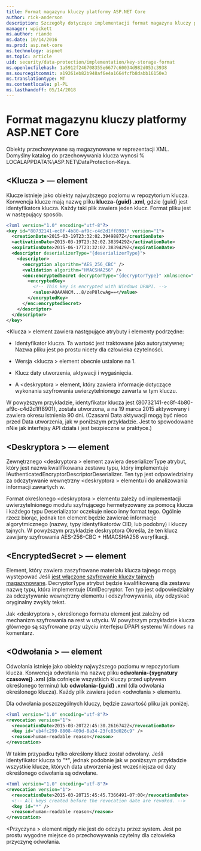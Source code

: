 ```yaml
---
title: Format magazynu kluczy platformy ASP.NET Core
author: rick-anderson
description: Szczegóły dotyczące implementacji format magazynu kluczy platformy ASP.NET Core do ochrony danych.
manager: wpickett
ms.author: riande
ms.date: 10/14/2016
ms.prod: asp.net-core
ms.technology: aspnet
ms.topic: article
uid: security/data-protection/implementation/key-storage-format
ms.openlocfilehash: 1a5912f246708355e6677c60034d982d053c3938
ms.sourcegitcommit: a19261eb82b948af6e4a1664fcfb8dabb16150e3
ms.translationtype: MT
ms.contentlocale: pl-PL
ms.lasthandoff: 05/14/2018
---
```

# <a name="key-storage-format-in-aspnet-core"></a>Format magazynu kluczy platformy ASP.NET Core

<a name="data-protection-implementation-key-storage-format"></a>

Obiekty przechowywane są magazynowane w reprezentacji XML. Domyślny katalog do przechowywania klucza wynosi % LOCALAPPDATA%\ASP.NET\DataProtection-Keys\.

## <a name="the-key-element"></a>\<Klucza > — element

Klucze istnieje jako obiekty najwyższego poziomu w repozytorium klucza. Konwencja klucze mają nazwę pliku **klucza-{guid} .xml**, gdzie {guid} jest identyfikatora klucza. Każdy taki plik zawiera jeden klucz. Format pliku jest w następujący sposób.

```xml
<?xml version="1.0" encoding="utf-8"?>
<key id="80732141-ec8f-4b80-af9c-c4d2d1ff8901" version="1">
  <creationDate>2015-03-19T23:32:02.3949887Z</creationDate>
  <activationDate>2015-03-19T23:32:02.3839429Z</activationDate>
  <expirationDate>2015-06-17T23:32:02.3839429Z</expirationDate>
  <descriptor deserializerType="{deserializerType}">
    <descriptor>
      <encryption algorithm="AES_256_CBC" />
      <validation algorithm="HMACSHA256" />
      <enc:encryptedSecret decryptorType="{decryptorType}" xmlns:enc="...">
        <encryptedKey>
          <!-- This key is encrypted with Windows DPAPI. -->
          <value>AQAAANCM...8/zeP8lcwAg==</value>
        </encryptedKey>
      </enc:encryptedSecret>
    </descriptor>
  </descriptor>
</key>
```

\<Klucza > element zawiera następujące atrybuty i elementy podrzędne:

* Identyfikator klucza. Ta wartość jest traktowane jako autorytatywne; Nazwa pliku jest po prostu nicety dla człowieka czytelności.

* Wersja \<klucza > element obecnie ustalone na 1.

* Klucz daty utworzenia, aktywacji i wygaśnięcia.

* A \<deskryptora > element, który zawiera informacje dotyczące wykonania szyfrowania uwierzytelnionego zawarta w tym kluczu.

W powyższym przykładzie, identyfikator klucza jest {80732141-ec8f-4b80-af9c-c4d2d1ff8901}, została utworzona, a na 19 marca 2015 aktywowany i zawiera okresu istnienia 90 dni. (Czasami Data aktywacji mogą być nieco przed Data utworzenia, jak w poniższym przykładzie. Jest to spowodowane nNie jak interfejsy API działa i jest bezpieczne w praktyce.)

## <a name="the-descriptor-element"></a>\<Deskryptora > — element

Zewnętrznego \<deskryptora > element zawiera deserializerType atrybut, który jest nazwa kwalifikowana zestawu typu, który implementuje IAuthenticatedEncryptorDescriptorDeserializer. Ten typ jest odpowiedzialny za odczytywanie wewnętrzny \<deskryptora > elementu i do analizowania informacji zawartych w.

Format określonego \<deskryptora > elementu zależy od implementacji uwierzytelnionego modułu szyfrującego hermetyzowany za pomocą klucza i każdego typu Deserializator oczekuje nieco inny format tego. Ogólnie rzecz biorąc, jednak ten element będzie zawierać informacje algorytmicznego (nazwy, typy identyfikatorów OID, lub podobny) i kluczy tajnych. W powyższym przykładzie deskryptora Określa, że ten klucz zawijany szyfrowania AES-256-CBC + HMACSHA256 weryfikacji.

## <a name="the-encryptedsecret-element"></a>\<EncryptedSecret > — element

<encryptedSecret> Element, który zawiera zaszyfrowane materiału klucza tajnego mogą występować Jeśli [jest włączone szyfrowanie kluczy tajnych magazynowane](xref:security/data-protection/implementation/key-encryption-at-rest#data-protection-implementation-key-encryption-at-rest). DecryptorType atrybut będzie kwalifikowaną dla zestawu nazwę typu, która implementuje IXmlDecryptor. Ten typ jest odpowiedzialny za odczytywanie wewnętrzny <encryptedKey> elementu i odszyfrowywania, aby odzyskać oryginalny zwykły tekst.

Jak \<deskryptora >, określonego formatu <encryptedSecret> element jest zależny od mechanizm szyfrowania na rest w użyciu. W powyższym przykładzie klucza głównego są szyfrowane przy użyciu interfejsu DPAPI systemu Windows na komentarz.

## <a name="the-revocation-element"></a>\<Odwołania > — element

Odwołania istnieje jako obiekty najwyższego poziomu w repozytorium klucza. Konwencja odwołania ma nazwę pliku **odwołania-{sygnatury czasowej} .xml** (dla cofnięcie wszystkich kluczy przed upływem określonego terminu) lub **odwołania-{guid} .xml** (dla odwołania określonego klucza). Każdy plik zawiera jeden \<odwołania > elementu.

Dla odwołania poszczególnych kluczy, będzie zawartość pliku jak poniżej.

```xml
<?xml version="1.0" encoding="utf-8"?>
<revocation version="1">
  <revocationDate>2015-03-20T22:45:30.2616742Z</revocationDate>
  <key id="eb4fc299-8808-409d-8a34-23fc83d026c9" />
  <reason>human-readable reason</reason>
</revocation>
```

W takim przypadku tylko określony klucz został odwołany. Jeśli identyfikator klucza to "*", jednak podobnie jak w poniższym przykładzie wszystkie klucze, których data utworzenia jest wcześniejsza od daty określonego odwołania są odwołane.

```xml
<?xml version="1.0" encoding="utf-8"?>
<revocation version="1">
  <revocationDate>2015-03-20T15:45:45.7366491-07:00</revocationDate>
  <!-- All keys created before the revocation date are revoked. -->
  <key id="*" />
  <reason>human-readable reason</reason>
</revocation>
```

\<Przyczyna > element nigdy nie jest do odczytu przez system. Jest po prostu wygodne miejsce do przechowywania czytelny dla człowieka przyczynę odwołania.
